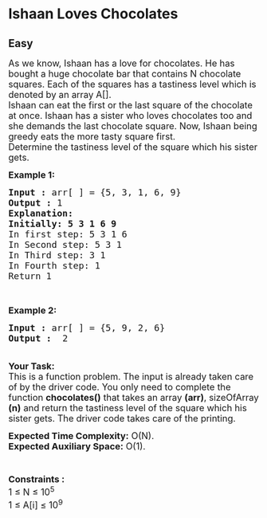 # Ishaan Loves Chocolates
## Easy
<div class="problem-statement">
                <p></p><p><span style="font-size:18px">As we know, Ishaan has a love for chocolates. He has bought a huge chocolate bar that contains N chocolate squares. Each of the squares has a tastiness level which is denoted by an array A[].<br>
Ishaan can eat the first or the last square of the chocolate at once. Ishaan has a sister who loves chocolates too and she demands the last chocolate square. Now, Ishaan being greedy eats the more tasty square first.&nbsp;<br>
Determine the tastiness level of the square which his sister gets.</span></p>

<p><span style="font-size:18px"><strong>Example 1:</strong></span></p>

<pre><span style="font-size:18px"><strong>Input :</strong> arr[ ] = {5, 3, 1, 6, 9}
<strong>Output :</strong> 1
<strong>Explanation:
Initially: 5 3 1 6 9</strong>
In first step: 5 3 1 6
In Second step: 5 3 1
In Third step: 3 1
In Fourth step: 1
Return 1</span></pre>

<p><br>
<br>
<span style="font-size:18px"><strong>Example 2:</strong></span></p>

<pre><span style="font-size:18px"><strong>Input :</strong> arr[ ] = {5, 9, 2, 6} <strong>
Output :</strong>  2

</span></pre>

<p><span style="font-size:18px"><strong>Your Task:</strong><br>
This is a function problem. The input is already taken care of by the driver code. You only need to complete the function <strong>chocolates()</strong> that takes an array <strong>(arr)</strong>, sizeOfArray <strong>(n)</strong>&nbsp;and return the tastiness level of the square which his sister gets. The driver code takes care of the printing.</span></p>

<p><span style="font-size:18px"><strong>Expected Time Complexity:</strong>&nbsp;O(N).<br>
<strong>Expected Auxiliary Space:</strong>&nbsp;O(1).</span></p>

<p>&nbsp;</p>

<p><span style="font-size:18px"><strong>Constraints :&nbsp;</strong><br>
1 ≤ N ≤ 10<sup>5</sup><br>
1 ≤ A[i] ≤ 10<sup>9</sup></span></p>
 <p></p>
            </div>